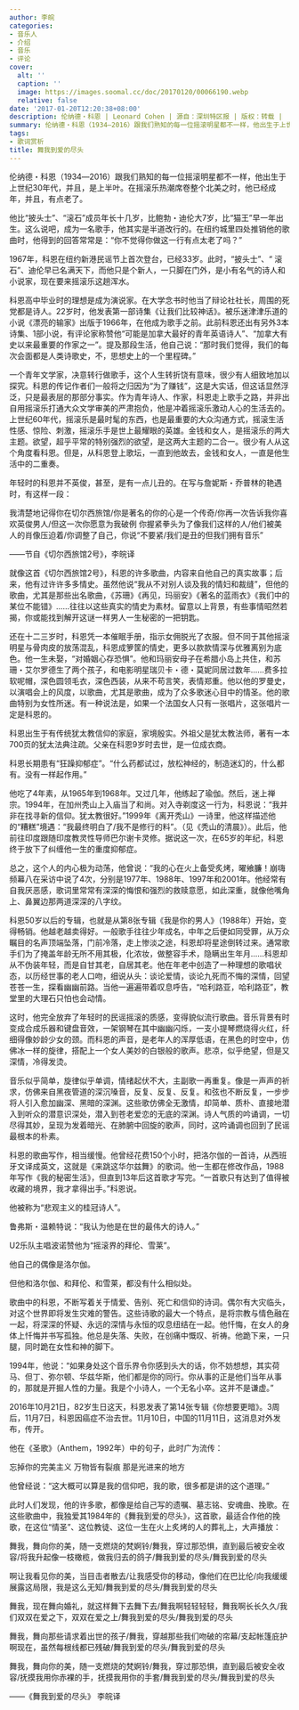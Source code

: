 ```yaml
---
author: 李皖
categories:
- 音乐人
- 介绍
- 音乐
- 评论
cover:
  alt: ''
  caption: ''
  image: https://images.soomal.cc/doc/20170120/00066190.webp
  relative: false
date: '2017-01-20T12:20:38+08:00'
description: 伦纳德・科恩 | Leonard Cohen | 源自：深圳特区报 | 版权：转载 |  平均/总评分：10.00/20
summary: 伦纳德・科恩（1934―2016）跟我们熟知的每一位摇滚明星都不一样，他出生于上世纪30年代，并且，是上半叶。在摇滚乐热潮席卷整个北美之时，他已经成年，并且，有点老了。他比“披头士”、“滚石”成员年长十几岁，比鲍勃・迪伦大7岁，比“猫王”早一年出生……
tags:
- 歌词赏析
title: 舞我到爱的尽头
---
```


伦纳德・科恩（1934―2016）跟我们熟知的每一位摇滚明星都不一样，他出生于上世纪30年代，并且，是上半叶。在摇滚乐热潮席卷整个北美之时，他已经成年，并且，有点老了。

他比“披头士”、“滚石”成员年长十几岁，比鲍勃・迪伦大7岁，比“猫王”早一年出生。这么说吧，成为一名歌手，他其实是半道改行的。在纽约城里四处推销他的歌曲时，他得到的回答常常是：“你不觉得你做这一行有点太老了吗？”

1967年，科恩在纽约新港民谣节上首次登台，已经33岁。此时，“披头士”、“ 滚石”、迪伦早已名满天下，而他只是个新人，一只脚在门外，是小有名气的诗人和小说家，现在要来摇滚乐这趟浑水。

科恩高中毕业时的理想是成为演说家。在大学念书时他当了辩论社社长，周围的死党都是诗人。22岁时，他发表第一部诗集《让我们比较神话》。被乐迷津津乐道的小说《漂亮的输家》出版于1966年，在他成为歌手之前。此前科恩还出有另外3本诗集、1部小说，有评论家称赞他“可能是加拿大最好的青年英语诗人”、“加拿大有史以来最重要的作家之一”。提及那段生活，他自己说：“那时我们觉得，我们的每次会面都是人类诗歌史，不，思想史上的一个里程碑。”

一个青年文学家，决意转行做歌手，这个人生转折饶有意味，很少有人细致地加以探究。科恩的传记作者们一般将之归因为“为了赚钱”，这是大实话，但这话显然浮泛，只是最表层的那部分事实。作为青年诗人、作家，科恩走上歌手之路，并非出自用摇滚乐打通大众文学审美的严肃抱负，他是冲着摇滚乐激动人心的生活去的。上世纪60年代，摇滚乐是最时髦的东西，也是最重要的大众沟通方式，摇滚生活性感、惊险、刺激，摇滚乐手是世上最耀眼的英雄。金钱和女人，是摇滚乐的两大主题。欲望，超乎平常的特别强烈的欲望，是这两大主题的二合一。很少有人从这个角度看科恩。但是，从科恩登上歌坛，一直到他故去，金钱和女人，一直是他生活中的二重奏。

年轻时的科恩并不英俊，甚至，是有一点儿丑的。在写与詹妮斯・乔普林的艳遇时，有这样一段：


我清楚地记得你在切尔西旅馆/你是著名的你的心是一个传奇/你再一次告诉我你喜欢英俊男人/但这一次你愿意为我破例
你握紧拳头为了像我们这样的人/他们被美人的肖像压迫着/你调整了自己，你说“不要紧/我们是丑的但我们拥有音乐”

――节自《切尔西旅馆2号》，李皖译


就像这首《切尔西旅馆2号》，科恩的许多歌曲，内容来自他自己的真实故事；后来，他有过许许多多情史。虽然他说“我从不对别人谈及我的情妇和裁缝”，但他的歌曲，尤其是那些出名歌曲，《苏珊》《再见，玛丽安》《著名的蓝雨衣》《我们中的某位不能错》……往往以这些真实的情史为素材。留意以上背景，有些事情昭然若揭，你或能找到解开这谜一样男人一生秘密的一把钥匙。

还在十二三岁时，科恩凭一本催眠手册，指示女佣脱光了衣服。但不同于其他摇滚明星与骨肉皮的放荡混乱，科恩成箩筐的情史，更多以款款情深与优雅离别为底色。他一生未娶，“对婚姻心存恐惧”。他和玛丽安母子在希腊小岛上共住，和苏珊・艾尔罗德生了两个孩子，和电影明星瑞贝卡・德・莫妮同居过数年……费多拉软呢帽，深色圆领毛衣，深色西装，从来不苟言笑，表情郑重。他以他的罗曼史，以演唱会上的风度，以歌曲，尤其是歌曲，成为了众多歌迷心目中的情圣。他的歌曲特别为女性所迷。有一种说法是，如果一个法国女人只有一张唱片，这张唱片一定是科恩的。

科恩出生于有传统犹太教信仰的家庭，家境殷实。外祖父是犹太教法师，著有一本700页的犹太法典注疏。父亲在科恩9岁时去世，是一位成衣商。

科恩长期患有“狂躁抑郁症”。“什么药都试过，放松神经的，制造迷幻的，什么都有。没有一样起作用。”

他吃了4年素，从1965年到1968年。又过几年，他练起了瑜伽。然后，迷上禅宗。1994年，在加州秃山上入庙当了和尚。对入寺剃度这一行为，科恩说：“我并非在找寻新的信仰。犹太教很好。”1999年《离开秃山》一诗里，他这样描述他的“糟糕”境遇：“我最终明白了/我不是修行的料”。（见《秃山的清晨》）。此后，他前往印度跟随印度教灵性导师巴尔谢卡灵修。据说这一次，在65岁的年纪，科恩终于放下了纠缠他一生的重度抑郁症。

总之，这个人的内心极为动荡，他曾说：“我的心在火上备受炙烤，曜飨臁！崩嗨频幕八在采访中说了4次，分别是1977年、1988年、1997年和2001年。他经常有自我厌恶感，歌词里常常有深深的悔恨和强烈的救赎意愿，如此深重，就像他嘴角上、鼻翼边那两道深深的八字纹。

科恩50岁以后的专辑，也就是从第8张专辑《我是你的男人》（1988年）开始，变得畅销。他越老越卖得好。一般歌手往往少年成名，中年之后便如同受罪，从万众瞩目的名声顶端坠落，门前冷落，走上惨淡之途，科恩却将星途倒转过来。通常歌手们为了掩盖年龄无所不用其极，化浓妆，做整容手术，隐瞒出生年月……科恩却从不伪装年轻，而是自甘其老，自居其老。他在年老中创造了一种理想的歌唱状态，以历经世事的老人口吻，细说从头：谈论爱情，谈论九死而不悔的深情，回望苍苍一生，探看幽幽前路。当他一遍遍带着叹息呼告，“哈利路亚，哈利路亚”，教堂里的大理石只怕也会动情。

这时，他完全放弃了年轻时的民谣摇滚的质感，变得貌似流行歌曲。音乐背景有时变成合成乐器和键盘音效，一架钢琴在其中幽幽闪烁，一支小提琴燃烧得火红，纤细得像妙龄少女的颈。而科恩的声音，是老年人的浑厚低语，在黑色的时空中，仿佛冰一样的旋律，搭配上一个女人美妙的白银般的歌声。悲凉，似乎绝望，但是又深情，冷得发烫。

音乐似乎简单，旋律似乎单调，情绪起伏不大，主副歌一再重复。像是一声声的祈求，仿佛来自黑夜管道的深沉嗓音，反复、反复、反复。和弦也不断反复，一步步将人引入愈加幽深、黑暗的深渊。这些歌仿佛全无激情，却简单、质朴、直接地潜入到听众的潜意识深处，潜入到苍老爱恋的无底的深渊。诗人气质的吟诵调，一切尽得其妙，呈现为发着暗光、在肺腑中回旋的歌声，同时，这吟诵调也回到了民谣最根本的朴素。

科恩的歌曲写作，相当缓慢。他曾经花费150个小时，把洛尔伽的一首诗，从西班牙文译成英文，这就是《来跳这华尔兹舞》的歌词。他一生都在修改作品，1988年写作《我的秘密生活》，但直到13年后这首歌才写完。“一首歌只有达到了值得被收藏的境界，我才拿得出手。”科恩说。

他被称为“悲观主义的桂冠诗人”。

鲁弗斯・温赖特说：“我认为他是在世的最伟大的诗人。”

U2乐队主唱波诺赞他为“摇滚界的拜伦、雪莱”。

他自己的偶像是洛尔伽。

但他和洛尔伽、和拜伦、和雪莱，都没有什么相似处。

歌曲中的科恩，不断写着关于情爱、告别、死亡和信仰的诗词。偶尔有大灾临头，对这个世界即将发生灾难的警告。这些诗歌的最大一个特点，是将宗教与情色融在一起，将深深的怀疑、永远的深情与永恒的叹息纽结在一起。他忏悔，在女人的身体上忏悔并书写孤独。他总是失落、失败，在创痛中慨叹、祈祷。他跪下来，一只腿，同时跪在女性和神的脚下。

1994年，他说：“如果身处这个音乐界令你感到头大的话，你不妨想想，其实荷马、但丁、弥尔顿、华兹华斯，他们都是你的同行。你从事的正是他们当年从事的，那就是开掘人性的力量。我是个小诗人，一个无名小卒。这并不是谦虚。”

2016年10月21日，82岁生日这天，科恩发表了第14张专辑《你想要更暗》。3周后，11月7日，科恩因癌症不治去世。11月10日，中国的11月11日，这消息对外发布，传开。

他在《圣歌》（Anthem，1992年）中的句子，此时广为流传：


忘掉你的完美主义
万物皆有裂痕
那是光进来的地方


他曾经说：“这大概可以算是我的信仰吧，我的歌，很多都是讲的这个道理。”

此时人们发现，他的许多歌，都像是给自己写的遗嘱、墓志铭、安魂曲、挽歌。在这些歌曲中，我独爱其1984年的《舞我到爱的尽头》，这首歌，最适合作他的挽歌，在这位“情圣”、这位教徒、这位一生在火上炙烤的人的葬礼上，大声播放：


舞我，舞向你的美，随一支燃烧的梵婀铃/舞我，穿过那恐惧，直到最后被安全收容/将我升起像一枝橄榄，做我归去的鸽子/舞我到爱的尽头/舞我到爱的尽头

啊让我看见你的美，当目击者散去/让我感受你的移动，像他们在巴比伦/向我缓缓展露这局限，我是这么无知/舞我到爱的尽头/舞我到爱的尽头

舞我，现在舞向婚礼，就这样舞下去舞下去/舞我啊轻轻轻轻，舞我啊长长久久/我们双双在爱之下，双双在爱之上/舞我到爱的尽头/舞我到爱的尽头

舞我，舞向那些请求着出世的孩子/舞我，穿越那些我们吻破的帘幕/支起帐篷庇护啊现在，虽然每根线都已残破/舞我到爱的尽头/舞我到爱的尽头

舞我，舞向你的美，随一支燃烧的梵婀铃/舞我，穿过那恐惧，直到最后被安全收容/抚摸我用你赤裸的手，抚摸我用你的手套/舞我到爱的尽头/舞我到爱的尽头

――《舞我到爱的尽头》 李皖译